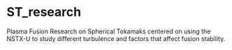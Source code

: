 # ST_research
Plasma Fusion Research on Spherical Tokamaks centered on using the NSTX-U to study different turbulence and factors that affect fusion stability.
